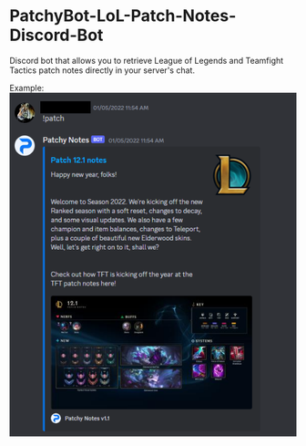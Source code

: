 # PatchyBot-LoL-Patch-Notes-Discord-Bot
Discord bot that allows you to retrieve League of Legends and Teamfight Tactics patch notes directly in your server's chat.

Example:
![alt text](https://github.com/Jessecomo/PatchyBot-LoL-Patch-Notes-Discord-Bot/blob/main/Patchybot-Example.png)

